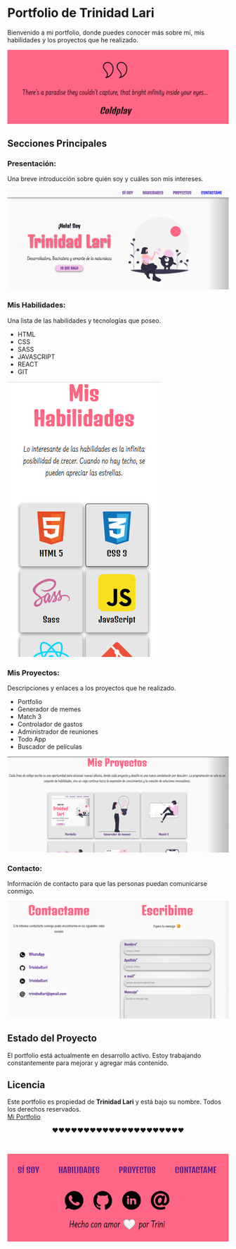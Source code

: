 

# Portfolio de Trinidad Lari
Bienvenido a mi portfolio, donde puedes conocer más sobre mí, mis habilidades y los proyectos que he realizado.

![Frase de Coldplay!](./assets/img/quote.png "Frase de Coldplay")

## Secciones Principales

### Presentación:
Una breve introducción sobre quién soy y cuáles son mis intereses.

![Presentación](./assets/img/presentation.png "Presentación")

### Mis Habilidades:
Una lista de las habilidades y tecnologías que poseo.
- HTML
- CSS
- SASS
- JAVASCRIPT
- REACT
- GIT

![Mis Habilidades](./assets/img/skills.png "Mis Habilidades")

### Mis Proyectos:
Descripciones y enlaces a los proyectos que he realizado. 
- Portfolio
- Generador de memes
- Match 3
- Controlador de gastos
- Administrador de reuniones
- Todo App
- Buscador de películas

![Mis proyectos](./assets/img/proyects.png "Mis proyectos")

### Contacto:
Información de contacto para que las personas puedan comunicarse conmigo.

![Contacto](./assets/img/contact.png "Contacto")

## Estado del Proyecto
El portfolio está actualmente en desarrollo activo. Estoy trabajando constantemente para mejorar y agregar más contenido.

## Licencia
Este portfolio es propiedad de **Trinidad Lari** y está bajo su nombre. Todos los derechos reservados.<br>
[Mi Portfolio][def] <br>

<p align="center">
❤️❤️❤️❤️❤️❤️❤️❤️❤️❤️❤️❤️❤️❤️❤️❤️❤️❤️❤️❤️❤️ 
</p><br>



![Hecho con amor](./assets/img/footer.png "Hecho con amor")


[def]: https://github.com/TrinidadLari/Portfolio

